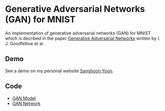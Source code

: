 # Generative Adversarial Networks (GAN) for MNIST

An implementation of generative adversarial networks (GAN) for MNIST which is decribed in the paper [
Generative Adversarial Networks](https://arxiv.org/abs/1406.2661) written by I. J. Goodfellow et al.

## Demo
See a demo on my personal website [Sanghoon Yoon](https://shygiants.github.io/#paper-implements/gan).

## Code
* [GAN Model](/src/models/gan.py)
* [GAN Network](/src/networks/gan.py)
